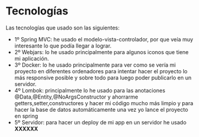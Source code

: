 # Tecnologías
Las tecnologías que usado son las siguientes:
- 1º Spring MVC: he usado el modelo-vista-controlador, por que veía muy interesante lo que podía llegar a lograr.
- 2º Webjars: lo he usado principalmente para algunos iconos que tiene mi aplicación.
- 3º Docker: lo he usado principalmente para ver como se vería mi proyecto en diferentes ordenadores para intentar hacer el proyecto lo más responsive posible y sobre todo para luego poder publicarlo en un servidor.
- 4º Lombok: principalmente lo he usado para las anotaciones @Data,@Entity,@NoArgsConstructor y ahorrarme getters,setter,constructores y hacer mi código mucho más limpio y para hacer la base de datos automáticamente una vez yo lance el proyecto en spring
- 5º Servidor: para hacer un deploy de mi app en un servidor he usado **XXXXXX**
